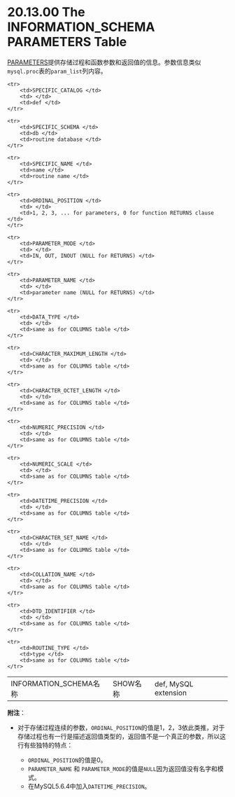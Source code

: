 # 20.13.00 The INFORMATION_SCHEMA PARAMETERS Table

[PARAMETERS]()提供存储过程和函数参数和返回值的信息。参数信息类似`mysql.proc`表的`param_list`列内容。
<table>
    <tr>
        <td>INFORMATION_SCHEMA名称</td>
		<td>SHOW名称</td>
		<td>def, MySQL extension</td>
    </tr>   
 	    
	<tr>
        <td>SPECIFIC_CATALOG </td>
		<td> </td>
		<td>def </td>
    </tr>

	<tr>
        <td>SPECIFIC_SCHEMA </td>
		<td>db </td>
		<td>routine database </td>
    </tr>

	<tr>
        <td>SPECIFIC_NAME </td>
		<td>name </td>
		<td>routine name </td>
    </tr>

	<tr>
        <td>ORDINAL_POSITION </td>
		<td> </td>
		<td>1, 2, 3, ... for parameters, 0 for function RETURNS clause </td>
    </tr>

	<tr>
        <td>PARAMETER_MODE </td>
		<td> </td>
		<td>IN, OUT, INOUT (NULL for RETURNS) </td>
    </tr>

	<tr>
        <td>PARAMETER_NAME </td>
		<td> </td>
		<td>parameter name (NULL for RETURNS) </td>
    </tr>

	<tr>
        <td>DATA_TYPE </td>
		<td> </td>
		<td>same as for COLUMNS table </td>
    </tr>

	<tr>
        <td>CHARACTER_MAXIMUM_LENGTH </td>
		<td> </td>
		<td>same as for COLUMNS table </td>
    </tr>

	<tr>
        <td>CHARACTER_OCTET_LENGTH </td>
		<td> </td>
		<td>same as for COLUMNS table </td>
    </tr>

	<tr>
        <td>NUMERIC_PRECISION </td>
		<td> </td>
		<td>same as for COLUMNS table </td>
    </tr>

	<tr>
        <td>NUMERIC_SCALE </td>
		<td> </td>
		<td>same as for COLUMNS table </td>
    </tr>

	<tr>
        <td>DATETIME_PRECISION </td>
		<td> </td>
		<td>same as for COLUMNS table </td>
    </tr>

	<tr>
        <td>CHARACTER_SET_NAME </td>
		<td> </td>
		<td>same as for COLUMNS table </td>
    </tr>

	<tr>
        <td>COLLATION_NAME </td>
		<td> </td>
		<td>same as for COLUMNS table </td>
    </tr>

	<tr>
        <td>DTD_IDENTIFIER </td>
		<td> </td>
		<td>same as for COLUMNS table </td>
    </tr>

	<tr>
        <td>ROUTINE_TYPE </td>
		<td>type </td>
		<td>same as for COLUMNS table </td>
    </tr>
</table>

**附注**：

- 对于存储过程连续的参数，`ORDINAL_POSITION`的值是1，2，3依此类推，对于存储过程也有一行是描述返回值类型的，返回值不是一个真正的参数，所以这行有些独特的特点：

	- `ORDINAL_POSITION`的值是0。
	-  `PARAMETER_NAME` 和 `PARAMETER_MODE`的值是`NULL`因为返回值没有名字和模式。
	-  在MySQL5.6.4中加入`DATETIME_PRECISION`。